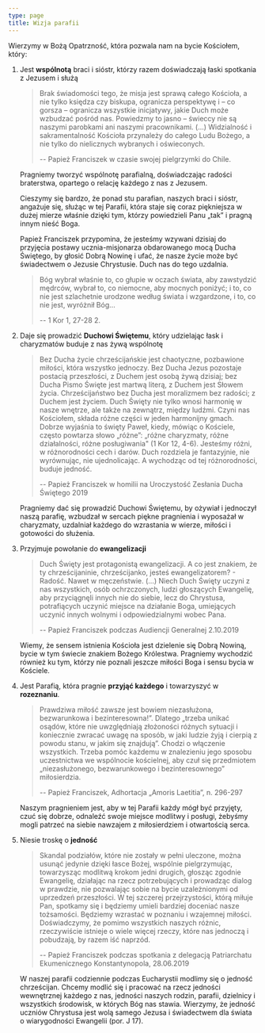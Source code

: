 ```yaml
---
type: page
title: Wizja parafii
---
```


Wierzymy w Bożą Opatrzność, która pozwala nam na bycie Kościołem, który:

1. Jest **wspólnotą** braci i sióstr, którzy razem doświadczają łaski spotkania z Jezusem i służą

   > Brak świadomości tego, że misja jest sprawą całego Kościoła, a nie tylko księdza czy biskupa, ogranicza perspektywę i – co gorsza – ogranicza wszystkie inicjatywy, jakie Duch może wzbudzać pośród nas. Powiedzmy to jasno – świeccy nie są naszymi parobkami ani naszymi pracownikami. (…) Widzialność i sakramentalność Kościoła przynależy do całego Ludu Bożego, a nie tylko do nielicznych wybranych i oświeconych.
   >
   > -- Papież Franciszek w czasie swojej pielgrzymki do Chile.


    Pragniemy tworzyć wspólnotę parafialną, doświadczając radości braterstwa, opartego o relację każdego z nas z Jezusem.

    Cieszymy się bardzo, że ponad stu parafian, naszych braci i sióstr, angażuje się, służąc w tej Parafii, która staje się coraz piękniejsza w dużej mierze właśnie dzięki tym, którzy powiedzieli Panu „tak” i pragną innym nieść Boga.

    Papież Franciszek przypomina, że jesteśmy wzywani dzisiaj do przyjęcia postawy ucznia-misjonarza obdarowanego mocą Ducha Świętego, by głosić Dobrą Nowinę i ufać, że nasze życie może być świadectwem o Jezusie Chrystusie. Duch nas do tego uzdalnia.
    > Bóg wybrał właśnie to, co głupie w oczach świata, aby zawstydzić mędrców, wybrał to, co niemocne, aby mocnych poniżyć; i to, co nie jest szlachetnie urodzone według świata i wzgardzone, i to, co nie jest, wyróżnił Bóg…
    >
    > -- 1 Kor 1, 27-28 2.

2. Daje się prowadzić **Duchowi Świętemu**, który udzielając łask i charyzmatów buduje z nas żywą wspólnotę

   > Bez Ducha życie chrześcijańskie jest chaotyczne, pozbawione miłości, która wszystko jednoczy. Bez Ducha Jezus pozostaje postacią przeszłości, z Duchem jest osobą żywą dzisiaj; bez Ducha Pismo Święte jest martwą literą, z Duchem jest Słowem życia. Chrześcijaństwo bez Ducha jest moralizmem bez radości; z Duchem jest życiem. Duch Święty nie tylko wnosi harmonię w nasze wnętrze, ale także na zewnątrz, między ludźmi. Czyni nas Kościołem, składa różne części w jeden harmonijny gmach. Dobrze wyjaśnia to święty Paweł, kiedy, mówiąc o Kościele, często powtarza słowo „różne”: „różne charyzmaty, różne działalności, różne posługiwania" (1 Kor 12, 4-6). Jesteśmy różni, w różnorodności cech i darów. Duch rozdziela je fantazyjnie, nie wyrównując, nie ujednolicając. A wychodząc od tej różnorodności, buduje jedność.
   >
   > -- Papież Franciszek w homilii na Uroczystość Zesłania Ducha Świętego 2019

   Pragniemy dać się prowadzić Duchowi Świętemu, by ożywiał i jednoczył naszą parafię, wzbudzał w sercach piękne pragnienia i wyposażał w charyzmaty, uzdalniał każdego do wzrastania w wierze, miłości i gotowości do służenia.

3. Przyjmuje powołanie do **ewangelizacji**

   > Duch Święty jest protagonistą ewangelizacji. A co jest znakiem, że ty chrześcijaninie, chrześcijanko, jesteś ewangelizatorem? - Radość. Nawet w męczeństwie. (…) Niech Duch Święty uczyni z nas wszystkich, osób ochrzczonych, ludzi głoszących Ewangelię, aby przyciągnęli innych nie do siebie, lecz do Chrystusa, potrafiących uczynić miejsce na działanie Boga, umiejących uczynić innych wolnymi i odpowiedzialnymi wobec Pana.
   >
   > -- Papież Franciszek podczas Audiencji Generalnej 2.10.2019

   Wiemy, że sensem istnienia Kościoła jest dzielenie się Dobrą Nowiną, bycie w tym świecie znakiem Bożego Królestwa. Pragniemy wychodzić również ku tym, którzy nie poznali jeszcze miłości Boga i sensu bycia w Kościele.

4. Jest Parafią, która pragnie **przyjąć każdego** i towarzyszyć w **rozeznaniu**.

   > Prawdziwa miłość zawsze jest bowiem niezasłużona, bezwarunkowa i bezinteresowna!”. Dlatego „trzeba unikać osądów, które nie uwzględniają złożoności różnych sytuacji i koniecznie zwracać uwagę na sposób, w jaki ludzie żyją i cierpią z powodu stanu, w jakim się znajdują”. Chodzi o włączenie wszystkich. Trzeba pomóc każdemu w znalezieniu jego sposobu uczestnictwa we wspólnocie kościelnej, aby czuł się przedmiotem „niezasłużonego, bezwarunkowego i bezinteresownego” miłosierdzia.
   >
   > -- Papież Franciszek, Adhortacja „Amoris Laetitia”, n. 296-297

   Naszym pragnieniem jest, aby w tej Parafii każdy mógł być przyjęty, czuć się dobrze, odnaleźć swoje miejsce modlitwy i posługi, żebyśmy mogli patrzeć na siebie nawzajem z miłosierdziem i otwartością serca.

5. Niesie troskę o **jedność**

   > Skandal podziałów, które nie zostały w pełni uleczone, można usunąć jedynie dzięki łasce Bożej, wspólnie pielgrzymując, towarzysząc modlitwą krokom jedni drugich, głosząc zgodnie Ewangelię, działając na rzecz potrzebujących i prowadząc dialog w prawdzie, nie pozwalając sobie na bycie uzależnionymi od uprzedzeń przeszłości. W tej szczerej przejrzystości, którą miłuje Pan, spotkamy się i będziemy umieli bardziej doceniać nasze tożsamości. Będziemy wzrastać w poznaniu i wzajemnej miłości. Doświadczymy, że pomimo wszystkich naszych różnic, rzeczywiście istnieje o wiele więcej rzeczy, które nas jednoczą i pobudzają, by razem iść naprzód.
   >
   > -- Papież Franciszek podczas spotkania z delegacją Patriarchatu Ekumenicznego Konstantynopola, 28.06.2019

   W naszej parafii codziennie podczas Eucharystii modlimy się o jedność chrześcijan. Chcemy modlić się i pracować na rzecz jedności wewnętrznej każdego z nas, jedności naszych rodzin, parafii, dzielnicy i wszystkich środowisk, w których Bóg nas stawia. Wierzymy, że jedność uczniów Chrystusa jest wolą samego Jezusa i świadectwem dla świata o wiarygodności Ewangelii (por. J 17).
